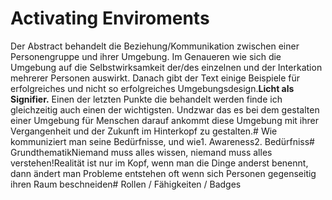 # Activating Enviroments
Der Abstract behandelt die Beziehung/Kommunikation zwischen einer Personengruppe und ihrer Umgebung. 
Im Genaueren wie sich die Umgebung auf die Selbstwirksamkeit der/des einzelnen und der Interkation mehrerer Personen auswirkt.
Danach gibt der Text einige Beispiele für erfolgreiches und nicht so erfolgreiches Umgebungsdesign.**Licht als Signifier.**
Einen der letzten Punkte die behandelt werden finde ich gleichzeitig auch einen der wichtigsten. 
Undzwar das es bei dem gestalten einer Umgebung für Menschen darauf ankommt diese Umgebung mit ihrer Vergangenheit und der Zukunft im Hinterkopf zu gestalten.#
Wie kommuniziert man seine Bedürfnisse, und wie1. Awareness2. Bedürfniss# GrundthematikNiemand muss alles wissen, 
niemand muss alles verstehen!Realität ist nur im Kopf, wenn man die Dinge anderst benennt, 
dann ändert man Probleme entstehen oft wenn sich Personen gegenseitig ihren Raum beschneiden# Rollen / Fähigkeiten / Badges
